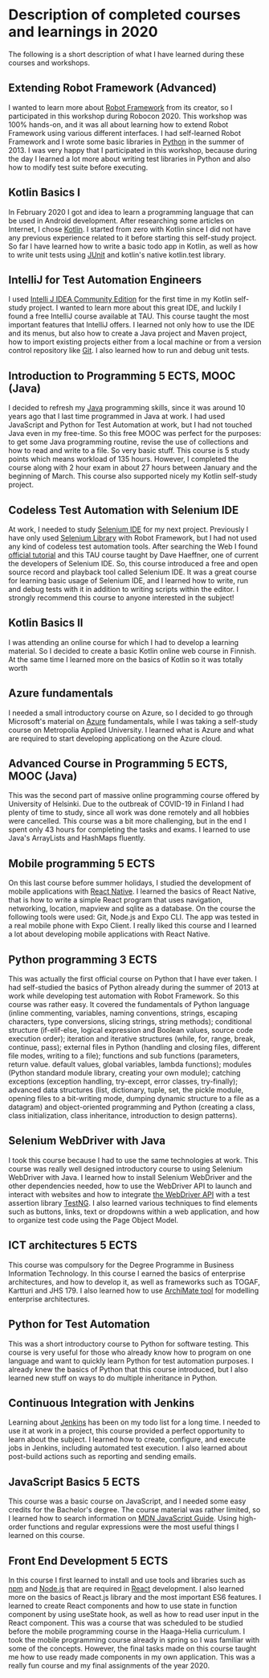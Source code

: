 # Description of completed courses and learnings in 2020

The following is a short description of what I have learned during these courses and workshops.

## Extending Robot Framework (Advanced)

I wanted to learn more about [Robot Framework](https://robotframework.org/) from its creator, so I participated in this workshop during Robocon 2020. This workshop was 100% hands-on, and it was all about learning how to extend Robot Framework using various different interfaces. I had self-learned Robot Framework and I wrote some basic libraries in [Python](https://www.python.org/) in the summer of 2013.  I was very happy that I participated in this workshop, because during the day I learned a lot more about writing test libraries in Python and also how to modify test suite before executing.

## Kotlin Basics I

In February 2020 I got and idea to learn a programming language that can be used in Android development. After researching some articles on Internet, I chose [Kotlin](https://kotlinlang.org/). I started from zero with Kotlin since I did not have any previous experience related to it before starting this self-study project. So far I have learned how to write a basic todo app in Kotlin, as well as how to write unit tests using [JUnit](https://junit.org/junit4/) and kotlin's native kotlin.test library.

## IntelliJ for Test Automation Engineers

I used [Intelli J IDEA Community Edition](https://www.jetbrains.com/idea/download/) for the first time in my Kotlin self-study project. I wanted to learn more about this great IDE, and luckily I found a free IntelliJ course available at TAU. This course taught the most important features that IntelliJ offers. I learned not only how to use the IDE and its menus, but also how to create a Java project and Maven project, how to import existing projects either from a local machine or from a version control repository like [Git](https://git-scm.com/). I also learned how to run and debug unit tests.

## Introduction to Programming 5 ECTS, MOOC (Java)

I decided to refresh my [Java](https://www.w3schools.com/java/) programming skills, since it was around 10 years ago that I last time programmed in Java at work. I had used JavaScript and Python for Test Automation at work, but I had not touched Java even in my free-time. So this free MOOC was perfect for the purposes: to get some Java programming routine, revise the use of collections and how to read and write to a file. So very basic stuff. This course is 5 study points which means workload of 135 hours. However, I completed the course along with 2 hour exam in about 27 hours between January and the beginning of March. This course also supported nicely my Kotlin self-study project.

## Codeless Test Automation with Selenium IDE

At work, I needed to study [Selenium IDE](https://www.selenium.dev/selenium-ide/) for my next project. Previously I have only used [Selenium Library](https://robotframework.org/SeleniumLibrary/SeleniumLibrary.html) with Robot Framework, but I had not used any kind of codeless test automation tools. After searching the Web I found [official tutorial](https://www.selenium.dev/selenium-ide/docs/en/introduction/getting-started) and this TAU course taught by Dave Haeffner, one of current the developers of Selenium IDE. So, this course introduced a free and open source record and playback tool called Selenium IDE. It was a great course for learning basic usage of Selenium IDE, and I learned how to write, run and debug tests with it in addition to writing scripts within the editor. I strongly recommend this course to anyone interested in the subject!

## Kotlin Basics II

I was attending an online course for which I had to develop a learning material. So I decided to create a basic Kotlin online web course in Finnish. At the same time I learned more on the basics of Kotlin so it was totally worth

## Azure fundamentals

I needed a small introductory course on Azure, so I decided to go through Microsoft's material on [Azure](https://docs.microsoft.com/en-us/learn/azure/) fundamentals, while I was taking a self-study course on Metropolia Applied University. I learned what is Azure and what are required to start developing applicationg on the Azure cloud.

## Advanced Course in Programming 5 ECTS, MOOC (Java)

This was the second part of massive online programming course offered by University of Helsinki. Due to the outbreak of COVID-19 in Finland I had plenty of time to study, since all work was done remotely and all hobbies were cancelled. This course was a bit more challenging, but in the end I spent only 43 hours for completing the tasks and exams. I learned to use Java's ArrayLists and HashMaps fluently.

## Mobile programming 5 ECTS

On this last course before summer holidays, I studied the development of mobile applications with [React Native](https://reactnative.dev/). I learned the basics of React Native, that is how to write a simple React program that uses navigation, networking, location, mapview and sqlite as a database. On the course the following tools were used: Git, Node.js and Expo CLI. The app was tested in a real mobile phone with Expo Client. I really liked this course and I learned a lot about developing mobile applications with React Native.

## Python programming 3 ECTS

This was actually the first official course on Python that I have ever taken. I had self-studied the basics of Python already during the summer of 2013 at work while developing test automation with Robot Framework. So this course was rather easy. It covered the fundamentals of Python language (inline commenting, variables, naming conventions, strings, escaping characters, type conversions, slicing strings, string methods); conditional structure (if-elif-else, logical expression and Boolean values, source code execution order); iteration and iterative structures (while, for, range, break, continue, pass); external files in Python (handling and closing files, different file modes, writing to a file); functions and sub functions (parameters, return value. default values, global variables, lambda functions); modules (Python standard module library, creating your own module); catching exceptions (exception handling, try-except, error classes, try-finally); advanced data structures (list, dictionary, tuple, set, the pickle module, opening files to a bit-writing mode, dumping dynamic structure to a file as a datagram) and object-oriented programming and Python (creating a class, class initialization, class inheritance, introduction to design patterns).

## Selenium WebDriver with Java

I took this course because I had to use the same technologies at work. This course was really well designed introductory course to using Selenium WebDriver with Java. I learned how to install Selenium WebDriver and the other dependencies needed, how to use the WebDriver API to launch and interact with websites and how to integrate [the WebDriver API](https://www.selenium.dev/selenium/docs/api/py/api.html) with a test assertion library [TestNG](https://testng.org/doc/). I also learned various techniques to find elements such as buttons, links, text or dropdowns within a web application, and how to organize test code using the Page Object Model.

## ICT architectures 5 ECTS

This course was compulsory for the Degree Programme in Business Information Technology. In this course I earned the basics of enterprise architectures, and how to develop it, as well as frameworks such as TOGAF, Kartturi and JHS 179. I also learned how to use [ArchiMate tool](https://www.archimatetool.com/) for modelling enterprise architectures.

## Python for Test Automation

This was a short introductory course to Python for software testing. This course is very useful for those who already know how to program on one language and want to quickly learn Python for test automation purposes. I already knew the basics of Python that this course introduced, but I also learned new stuff on ways to do multiple inheritance in Python.

## Continuous Integration with Jenkins

Learning about [Jenkins](https://www.jenkins.io/) has been on my todo list for a long time. I needed to use it at work in a project, this course provided a perfect opportunity to learn about the subject. I learned how to create, configure, and execute jobs in Jenkins, including automated test execution. I also learned about post-build actions such as reporting and sending emails.

## JavaScript Basics 5 ECTS

This course was a basic course on JavaScript, and I needed some easy credits for the Bachelor's degree. The course material
was rather limited, so I learned how to search information on [MDN JavaScript Guide](https://developer.mozilla.org/en-US/docs/Web/JavaScript/Guide). Using high-order functions and regular expressions were the most useful things I learned on this course.

## Front End Development 5 ECTS

In this course I first learned to install and use tools and libraries such as [npm](https://docs.npmjs.com/cli/v6/commands) and [Node.js](https://nodejs.org/en/) that are required in [React](https://reactjs.org/docs/getting-started.html) development. I also learned more on the basics of React.js library and the most important ES6 features. I learned to create React components and how to use state in function component by using useState hook, as well as how to read user input in the React component. This was a course that was scheduled to be studied before the mobile programming course in the Haaga-Helia curriculum. I took the mobile programming course already in spring so I was familiar with some of the concepts. However, the final tasks made on this course taught me how to use ready made components in my own application. This was a really fun course and my final assignments of the year 2020.
